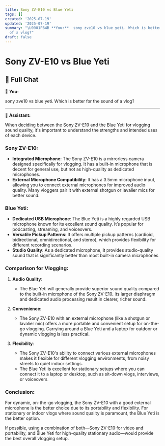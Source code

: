 ```yaml
---
title: Sony ZV-E10 vs Blue Yeti
tags: []
created: '2025-07-19'
updated: '2025-07-19'
summary: "\U0001F64B **You:**  sony zve10 vs blue yeti. Which is better for the sound
  of a vlog?"
draft: false
---
```


# Sony ZV-E10 vs Blue Yeti

## 🧠 Full Chat

🙋 **You:**

sony zve10 vs blue yeti. Which is better for the sound of a vlog?

---

🤖 **Assistant:**

When deciding between the Sony ZV-E10 and the Blue Yeti for vlogging sound quality, it's important to understand the strengths and intended uses of each device.

### Sony ZV-E10:
- **Integrated Microphone**: The Sony ZV-E10 is a mirrorless camera designed specifically for vlogging. It has a built-in microphone that is decent for general use, but not as high-quality as dedicated microphones.
- **External Microphone Compatibility**: It has a 3.5mm microphone input, allowing you to connect external microphones for improved audio quality. Many vloggers pair it with external shotgun or lavalier mics for better sound.

### Blue Yeti:
- **Dedicated USB Microphone**: The Blue Yeti is a highly regarded USB microphone known for its excellent sound quality. It’s popular for podcasting, streaming, and voiceovers.
- **Versatile Pickup Patterns**: It offers multiple pickup patterns (cardioid, bidirectional, omnidirectional, and stereo), which provides flexibility for different recording scenarios.
- **Studio Quality**: As a dedicated microphone, it provides studio-quality sound that is significantly better than most built-in camera microphones.

### Comparison for Vlogging:

1. **Audio Quality**:
   - The Blue Yeti will generally provide superior sound quality compared to the built-in microphone of the Sony ZV-E10. Its larger diaphragm and dedicated audio processing result in clearer, richer sound.

2. **Convenience**:
   - The Sony ZV-E10 with an external microphone (like a shotgun or lavalier mic) offers a more portable and convenient setup for on-the-go vlogging. Carrying around a Blue Yeti and a laptop for outdoor or dynamic vlogging is less practical.

3. **Flexibility**:
   - The Sony ZV-E10's ability to connect various external microphones makes it flexible for different vlogging environments, from noisy streets to quiet indoor settings.
   - The Blue Yeti is excellent for stationary setups where you can connect it to a laptop or desktop, such as sit-down vlogs, interviews, or voiceovers.

### Conclusion:
For dynamic, on-the-go vlogging, the Sony ZV-E10 with a good external microphone is the better choice due to its portability and flexibility. For stationary or indoor vlogs where sound quality is paramount, the Blue Yeti is the better option. 

If possible, using a combination of both—Sony ZV-E10 for video and portability, and Blue Yeti for high-quality stationary audio—would provide the best overall vlogging setup.